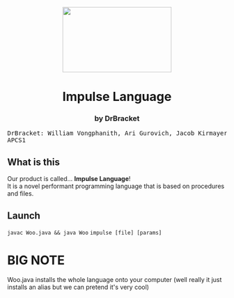 <html>
  <head></head>
  <body>
  <p align="center">
  <img src="https://user-images.githubusercontent.com/67127399/170313423-6a3eff48-c339-47b3-80f2-5778aafbb511.png" width="250px" height="150px">

  <h1 align="center">Impulse Language</h1>
    <h3 align="center">by DrBracket</h3>
<pre>
DrBracket: William Vongphanith, Ari Gurovich, Jacob Kirmayer
APCS1
</pre>

  <h2>What is this</h2>
    Our product is called... <strong>Impulse Language</strong>!<br>
    It is a novel performant programming language that is based on procedures and files. 
  <h2>Launch</h2>
    <code>javac Woo.java && java Woo</code>
    <code>impulse [file] [params]</code>
  </p>
  </body>
</html>

<h1>BIG NOTE</h1>
<p>Woo.java installs the whole language onto your computer (well really it just installs an alias but we can pretend it's very cool)</p>
